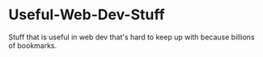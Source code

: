 # Useful-Web-Dev-Stuff
Stuff that is useful in web dev that's hard to keep up with because billions of bookmarks.

